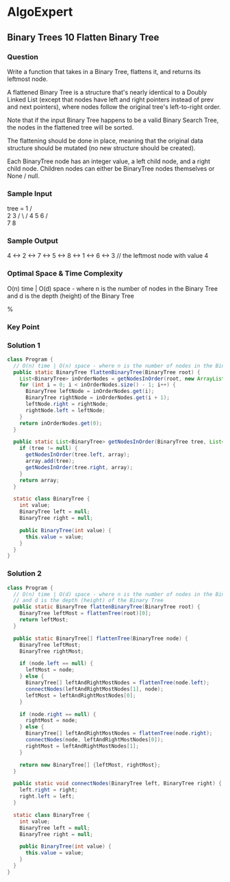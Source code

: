 # AlgoExpert

## Binary Trees 10 Flatten Binary Tree

### Question

Write a function that takes in a Binary Tree, flattens it, and returns its leftmost node.

A flattened Binary Tree is a structure that's nearly identical to a Doubly Linked List (except that nodes have left and right pointers instead of prev and next pointers), where nodes follow the original tree's left-to-right order.

Note that if the input Binary Tree happens to be a valid Binary Search Tree, the nodes in the flattened tree will be sorted.

The flattening should be done in place, meaning that the original data structure should be mutated (no new structure should be created).

Each BinaryTree node has an integer value, a left child node, and a right child node. Children nodes can either be BinaryTree nodes themselves or None / null.

### Sample Input

tree =      1
         /     \
        2       3
      /   \   /
     4     5 6
          / \
         7   8

### Sample Output

4 <-> 2 <-> 7 <-> 5 <-> 8 <-> 1 <-> 6 <-> 3 // the leftmost node with value 4

### Optimal Space & Time Complexity

O(n) time | O(d) space - where n is the number of nodes in the Binary Tree and d is the depth (height) of the Binary Tree

%

### Key Point

### Solution 1

```java
class Program {
  // O(n) time | O(n) space - where n is the number of nodes in the Binary Tree
  public static BinaryTree flattenBinaryTree(BinaryTree root) {
    List<BinaryTree> inOrderNodes = getNodesInOrder(root, new ArrayList<BinaryTree>());
    for (int i = 0; i < inOrderNodes.size() - 1; i++) {
      BinaryTree leftNode = inOrderNodes.get(i);
      BinaryTree rightNode = inOrderNodes.get(i + 1);
      leftNode.right = rightNode;
      rightNode.left = leftNode;
    }
    return inOrderNodes.get(0);
  }

  public static List<BinaryTree> getNodesInOrder(BinaryTree tree, List<BinaryTree> array) {
    if (tree != null) {
      getNodesInOrder(tree.left, array);
      array.add(tree);
      getNodesInOrder(tree.right, array);
    }
    return array;
  }

  static class BinaryTree {
    int value;
    BinaryTree left = null;
    BinaryTree right = null;

    public BinaryTree(int value) {
      this.value = value;
    }
  }
}

```

### Solution 2

```java
class Program {
  // O(n) time | O(d) space - where n is the number of nodes in the Binary Tree
  // and d is the depth (height) of the Binary Tree
  public static BinaryTree flattenBinaryTree(BinaryTree root) {
    BinaryTree leftMost = flattenTree(root)[0];
    return leftMost;
  }

  public static BinaryTree[] flattenTree(BinaryTree node) {
    BinaryTree leftMost;
    BinaryTree rightMost;

    if (node.left == null) {
      leftMost = node;
    } else {
      BinaryTree[] leftAndRightMostNodes = flattenTree(node.left);
      connectNodes(leftAndRightMostNodes[1], node);
      leftMost = leftAndRightMostNodes[0];
    }

    if (node.right == null) {
      rightMost = node;
    } else {
      BinaryTree[] leftAndRightMostNodes = flattenTree(node.right);
      connectNodes(node, leftAndRightMostNodes[0]);
      rightMost = leftAndRightMostNodes[1];
    }

    return new BinaryTree[] {leftMost, rightMost};
  }

  public static void connectNodes(BinaryTree left, BinaryTree right) {
    left.right = right;
    right.left = left;
  }

  static class BinaryTree {
    int value;
    BinaryTree left = null;
    BinaryTree right = null;

    public BinaryTree(int value) {
      this.value = value;
    }
  }
}

```
